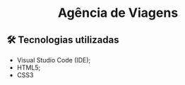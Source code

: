 <h1 align="center">
Agência de Viagens
</h1>


## 🛠 Tecnologias utilizadas
- Visual Studio Code (IDE);
- HTML5;
- CSS3
